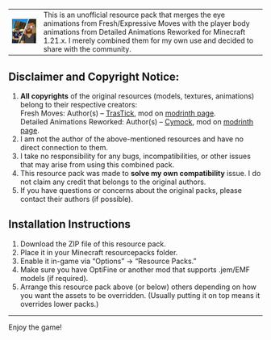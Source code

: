 <table>
  <tr>
    <td>
      <img src="pack.png" width="256"/>
    </td>
    <td>
      This is an unofficial resource pack that merges the eye animations from Fresh/Expressive Moves with the player body animations from Detailed Animations Reworked for Minecraft 1.21.x. I merely combined them for my own use and decided to share with the community.
    </td>
  </tr>
</table>

## Disclaimer and Copyright Notice:

1. **All copyrights** of the original resources (models, textures, animations) belong to their respective creators:
   <br>Fresh Moves: Author(s) – [TrasTick](https://modrinth.com/user/TrasTick), mod on [modrinth page](https://modrinth.com/resourcepack/tras-fresh-player).
   <br>Detailed Animations Reworked: Author(s) – [Cymock](https://www.youtube.com/@Cymock1), mod on [modrinth page](https://modrinth.com/resourcepack/detailed-animations).
3. I am not the author of the above-mentioned resources and have no direct connection to them.
4. I take no responsibility for any bugs, incompatibilities, or other issues that may arise from using this combined pack.
5. This resource pack was made to **solve my own compatibility** issue. I do not claim any credit that belongs to the original authors.
6. If you have questions or concerns about the original packs, please contact their authors (if possible).

## Installation Instructions
1. Download the ZIP file of this resource pack.
2. Place it in your Minecraft resourcepacks folder.
3. Enable it in-game via “Options” → “Resource Packs.”
4. Make sure you have OptiFine or another mod that supports .jem/EMF models (if required).
5. Arrange this resource pack above (or below) others depending on how you want the assets to be overridden. (Usually putting it on top means it overrides lower packs.)

___
Enjoy the game!
